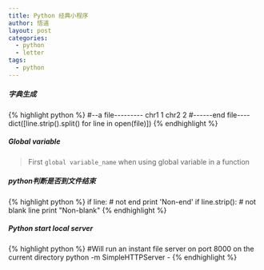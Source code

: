 ```yaml
---
title: Python 经典小程序
author: 悟道
layout: post
categories:
  - python
  - letter
tags:
  - python
---
```


##### 字典生成

{% highlight python %}
#--a file---------
chr1	1
chr2	2
#------end file----
dict([line.strip().split() for line in open(file)])
{% endhighlight %}

##### Global variable

> First `global variable_name` when using global variable in a function  

##### python判断是否到文件结束
{% highlight python %}
if line: # not end
		print 'Non-end'
if line.strip(): # not blank line
		print "Non-blank"
{% endhighlight %}

##### Python start local server
{% highlight python %}
#Will run an instant file server on port 8000 on the current directory
python -m SimpleHTTPServer - 
{% endhighlight %}

